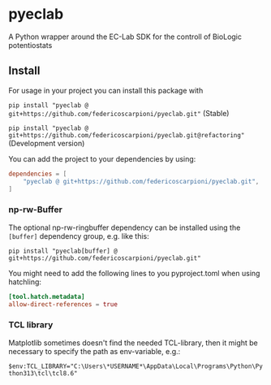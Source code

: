 # pyeclab
 A Python wrapper around the EC-Lab SDK for the controll of BioLogic potentiostats

## Install

For usage in your project you can install this package with 

`pip install "pyeclab @ git+https://github.com/federicoscarpioni/pyeclab.git"` (Stable)

`pip install "pyeclab @ git+https://github.com/federicoscarpioni/pyeclab.git@refactoring"` (Development version)

You can add the project to your dependencies by using:
```toml
dependencies = [
    "pyeclab @ git+https://github.com/federicoscarpioni/pyeclab.git", 
]
```

### np-rw-Buffer

The optional np-rw-ringbuffer dependency can be installed using the `[buffer]` dependency group, e.g. like this:


`pip install "pyeclab[buffer] @ git+https://github.com/federicoscarpioni/pyeclab.git"` 

You might need to add the following lines to you pyproject.toml when using hatchling:

```toml
[tool.hatch.metadata]
allow-direct-references = true
```

### TCL library

Matplotlib sometimes doesn't find the needed TCL-library, then it might be necessary to specify the path as env-variable, e.g.:

`$env:TCL_LIBRARY="C:\Users\*USERNAME*\AppData\Local\Programs\Python\Python313\tcl\tcl8.6"`